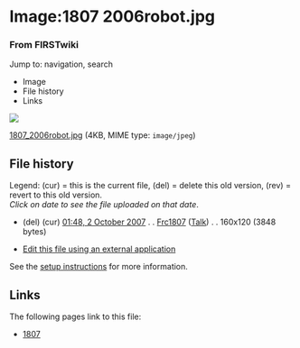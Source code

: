

# Image:1807 2006robot.jpg

### From FIRSTwiki

Jump to: navigation, search

  * Image
  * File history
  * Links

![](/media/f/f9/1807_2006robot.jpg)

[1807_2006robot.jpg](/media/f/f9/1807_2006robot.jpg "1807 2006robot.jpg" )
(4KB, MIME type: `image/jpeg`)

## File history

Legend: (cur) = this is the current file, (del) = delete this old version,
(rev) = revert to this old version.  
_Click on date to see the file uploaded on that date_.

  * (del) (cur) [01:48, 2 October 2007](/media/f/f9/1807_2006robot.jpg "/media/f/f9/1807 2006robot.jpg" ) . . [Frc1807](/index.php?title=User:Frc1807&action=edit "User:Frc1807" ) ([Talk](User_talk:Frc1807 "User talk:Frc1807" )) . . 160x120 (3848 bytes)
  

  * [Edit this file using an external application](/index.php?title=Image:1807_2006robot.jpg&action=edit&externaledit=true&mode=file "Image:1807 2006robot.jpg" )

See the [setup
instructions](http://meta.wikimedia.org/wiki/Help:External_editors
"http://meta.wikimedia.org/wiki/Help:External_editors" ) for more information.

## Links

The following pages link to this file:

  * [1807](1807 "1807" )

